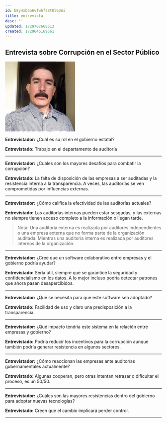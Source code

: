 ```yaml
---
id: b8y4xbao6vfwhfs8t0l63ni
title: entrevista
desc: ''
updated: 1729707668513
created: 1729645169561
---
```

## Entrevista sobre Corrupción en el Sector Público
![alt text](image-14.png)

**Entrevistador:** ¿Cuál es su rol en el gobierno estatal?

**Entrevistado:** Trabajo en el departamento de auditoría

---

**Entrevistador:** ¿Cuáles son los mayores desafíos para combatir la corrupción?

**Entrevistado:** La falta de disposición de las empresas a ser auditadas y la resistencia interna a la transparencia. A veces, las auditorías se ven comprometidas por influencias externas.

---

**Entrevistador:** ¿Cómo califica la efectividad de las auditorías actuales?

**Entrevistado:** Las auditorías internas pueden estar sesgadas, y las externas no siempre tienen acceso completo a la información o llegan tarde.

> Nota: Una auditoría externa es realizada por auditores independientes o una empresa externa que no forma parte de la organización auditada. Mientras una auditoría interna es realizada por auditores internos de la organización.

---

**Entrevistador:** ¿Cree que un software colaborativo entre empresas y el gobierno podría ayudar?

**Entrevistado:** Sería útil, siempre que se garantice la seguridad y confidencialismo en los datos. A lo mejor incluso podría detectar patrones que ahora pasan desapercibidos.

---

**Entrevistador:** ¿Qué se necesita para que este software sea adoptado?

**Entrevistado:** Facilidad de uso y claro una predisposición a la transparencia.

---

**Entrevistador:** ¿Qué impacto tendría este sistema en la relación entre empresas y gobierno?

**Entrevistado:** Podria reducir los incentivos para la corrupción aunque también podría generar resistencia en algunos sectores.

---

**Entrevistador:** ¿Cómo reaccionan las empresas ante auditorías gubernamentales actualmente?

**Entrevistado:** Algunas cooperan, pero otras intentan retrasar o dificultar el proceso, es un 50/50.

---

**Entrevistador:** ¿Cuáles son las mayores resistencias dentro del gobierno para adoptar nuevas tecnologías?

**Entrevistado:** Creen que el cambio implicará perder control.

---